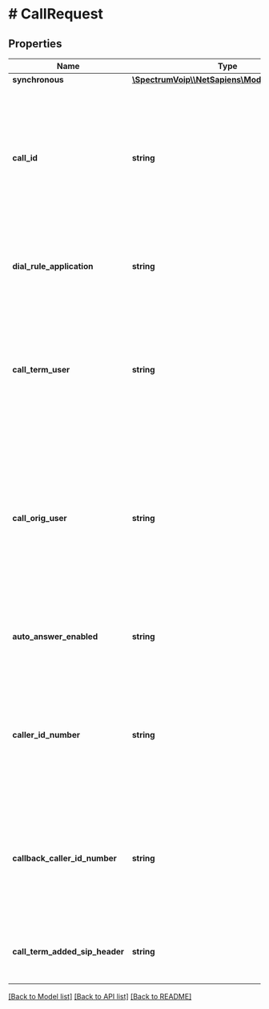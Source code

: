 # # CallRequest

## Properties

Name | Type | Description | Notes
------------ | ------------- | ------------- | -------------
**synchronous** | [**\SpectrumVoip\\\\NetSapiens\Model\Synchronous**](Synchronous.md) |  |
**call_id** | **string** | This will be the callid for the requested call. This should be a random string generated by your application and stored if you want to read back the call later or end it. |
**dial_rule_application** | **string** | The application can be used to help with next destination selection. | [optional] [default to 'call']
**call_term_user** | **string** | This will be the destination or termination number for the call request. This will be used once the call is connected to the orgination number. |
**call_orig_user** | **string** | This field will allow you to select the device, user or number the first leg of the call request will connect to. If left blank the origination will be the user@domain of the user making the request. | [optional] [default to 'user@domain']
**auto_answer_enabled** | **string** | If enabled it will request auto answer headers for the first leg (origination) of the call. | [optional] [default to 'no']
**caller_id_number** | **string** | This setting will allow for the callerid of the termination leg to be set, by default it will be the preconfigured callerid of the user making the request. | [optional]
**callback_caller_id_number** | **string** | This is the callerid that will be used when calling the first leg(callback) of the call request. If left empty it will default to the user&#39;s caller id. | [optional]
**call_term_added_sip_header** | **string** | This field allows for a added sip header on the destination leg of the call. | [optional]

[[Back to Model list]](../../README.md#models) [[Back to API list]](../../README.md#endpoints) [[Back to README]](../../README.md)
